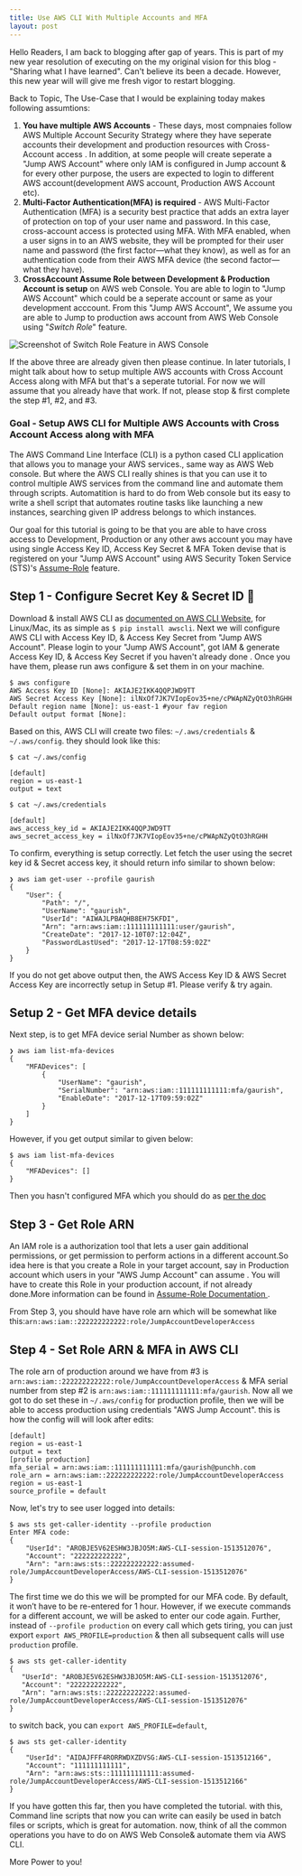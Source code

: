 ```yaml
---
title: Use AWS CLI With Multiple Accounts and MFA
layout: post
---
```


Hello Readers,
I am back to blogging after gap of years. This is part of my new year resolution of executing on the my original vision for this blog - "Sharing what I have learned". Can't believe its been a decade. However, this new year will will give me fresh vigor to restart blogging. 

Back to Topic,
The Use-Case that I would be explaining today makes following assumtions:

1. **You have multiple AWS Accounts** - These days, most compnaies follow AWS Multiple Account Security Strategy where they have seperate accounts their development and production resources with Cross-Account access . In addition, at some people will create seperate a "Jump AWS Account" where only IAM is configured in Jump account & for every other purpose, the users are expected to login to different AWS account(development AWS account, Production AWS Account etc).
2. **Multi-Factor Authentication(MFA) is required** - AWS Multi-Factor Authentication (MFA) is a security best practice that adds an extra layer of protection on top of your user name and password. In this case, cross-account access is protected using MFA. With MFA enabled, when a user signs in to an AWS website, they will be prompted for their user name and password (the first factor—what they know), as well as for an authentication code from their AWS MFA device (the second factor—what they have).
3. **CrossAccount Assume Role between Development & Production Account is setup** on AWS web Console. You are able to login to "Jump AWS Account" which could be a seperate account or same as your development acccount.  From this "Jump AWS Account", We assume you are able to Jump to production aws account from AWS Web Console using "*Switch Role*" feature.

![Screenshot of Switch Role Feature in AWS Console ]({{site.url}}/AWS_Management_Console.png)

If the above three are already given then please continue.  In later tutorials, I might talk about how to setup multiple AWS accounts with  Cross Account Access along with MFA but that's a seperate tutorial. For now we will assume that you already have that work.  If not, please stop & first complete  the step #1, #2, and #3. 

### Goal - Setup AWS CLI for Multiple AWS Accounts with Cross Account Access along with MFA
The AWS Command Line Interface (CLI) is a python cased CLI application that allows you to manage your AWS services., same way as AWS Web console. But where the AWS CLI really shines is that you can use it to control multiple AWS services from the command line and automate them through scripts. Automatition is hard to do from Web console but its easy to write a shell script that automates routine tasks like launching a new instances, searching given IP address belongs to which instances. 

Our goal for this tutorial is going to be that you are able to have cross access to Development, Production or any other aws account you may have using single Access Key ID, Access Key Secret & MFA Token devise that is registered on your "Jump AWS Account" using AWS Security Token Service (STS)'s  [Assume-Role](http://docs.aws.amazon.com/STS/latest/APIReference/API_AssumeRole.html) feature.

## Step 1 - Configure Secret Key & Secret ID 🔑 
Download & install AWS CLI  as [documented on AWS CLI Website](https://aws.amazon.com/cli/), for Linux/Mac, its as simple as `$ pip install awscli`. Next we will configure AWS CLI with Access Key ID, & Access Key Secret from "Jump AWS Account". Please login to your "Jump AWS Account", got IAM & generate Access Key ID, & Access Key Secret if you haven't already done . Once you have them, please run aws configure & set them in on your machine.

```
$ aws configure
AWS Access Key ID [None]: AKIAJE2IKK4QQPJWD9TT
AWS Secret Access Key [None]: ilNxOf7JK7VIopEov35+ne/cPWApNZyQtO3hRGHH
Default region name [None]: us-east-1 #your fav region
Default output format [None]: 
```

Based on this, AWS CLI will create two files: `~/.aws/credentials` & `~/.aws/config`. they should look like this:
```
$ cat ~/.aws/config

[default]
region = us-east-1
output = text

$ cat ~/.aws/credentials

[default]
aws_access_key_id = AKIAJE2IKK4QQPJWD9TT
aws_secret_access_key = ilNxOf7JK7VIopEov35+ne/cPWApNZyQtO3hRGHH
```

To confirm, everything is setup correctly. Let fetch the user using the secret key id & Secret access key, it should return info similar to shown below:

```
❯ aws iam get-user --profile gaurish
{
    "User": {
        "Path": "/",
        "UserName": "gaurish",
        "UserId": "AIWAJLPBAQHB8EH75KFDI",
        "Arn": "arn:aws:iam::111111111111:user/gaurish",
        "CreateDate": "2017-12-10T07:12:04Z",
        "PasswordLastUsed": "2017-12-17T08:59:02Z"
    }
}
```
If you do not get above output then, the AWS Access Key ID & AWS Secret Access Key are incorrectly setup in Setup #1. Please verify & try again.

## Setup 2 - Get MFA device details
Next step, is to get MFA device serial Number as shown below:

```
❯ aws iam list-mfa-devices
{
    "MFADevices": [
        {
            "UserName": "gaurish",
            "SerialNumber": "arn:aws:iam::111111111111:mfa/gaurish",
            "EnableDate": "2017-12-17T09:59:02Z"
        }
    ]
}
```
However, if you get output similar to given below:
```
$ aws iam list-mfa-devices
{
    "MFADevices": []
}
```
Then you hasn't configured MFA which you should do as [per the doc](http://docs.aws.amazon.com/IAM/latest/UserGuide/id_credentials_mfa_enable_virtual.html)

## Step 3 - Get Role ARN 
An IAM role is a authorization tool that lets a user gain additional permissions, or get permission to perform actions in a different account.So idea here is that you create a Role in your target account, say in Production account which users in your "AWS Jump Account" can assume . You will have to create this Role in your production account, if not already done.More information can be found in [Assume-Role Documentation ](http://docs.aws.amazon.com/cli/latest/userguide/cli-roles.html). 

From Step 3, you should have have role arn which will be somewhat like this:`arn:aws:iam::222222222222:role/JumpAccountDeveloperAccess`

## Step 4 - Set Role ARN & MFA in AWS CLI
The role arn of production around we have from #3 is `arn:aws:iam::222222222222:role/JumpAccountDeveloperAccess` & MFA serial number from step #2 is `arn:aws:iam::111111111111:mfa/gaurish`. Now all we got to do set these in `~/.aws/config` for production profile, then we will be able to access production using credentials "AWS Jump Account". this is how the config will will look after edits:


```
[default]
region = us-east-1
output = text
[profile production]
mfa_serial = arn:aws:iam::111111111111:mfa/gaurish@punchh.com
role_arn = arn:aws:iam::222222222222:role/JumpAccountDeveloperAccess
region = us-east-1
source_profile = default
```

Now, let's try to see user logged into details:

```
$ aws sts get-caller-identity --profile production
Enter MFA code:
{
    "UserId": "AROBJE5V62ESHW3JBJO5M:AWS-CLI-session-1513512076",
    "Account": "222222222222",
    "Arn": "arn:aws:sts::222222222222:assumed-role/JumpAccountDeveloperAccess/AWS-CLI-session-1513512076"
}
```

 The first time we do this we will be prompted for our MFA code. By default, it won’t have to be re-entered for 1 hour. However, if we execute commands for a different account, we will be asked to enter our code again. Further, instead of `--profile production` on every call which gets tiring, you can just export `export AWS_PROFILE=production` & then all subsequent calls will use `production` profile. 
 
 ```
$ aws sts get-caller-identity
{
    "UserId": "AROBJE5V62ESHW3JBJO5M:AWS-CLI-session-1513512076",
    "Account": "222222222222",
    "Arn": "arn:aws:sts::222222222222:assumed-role/JumpAccountDeveloperAccess/AWS-CLI-session-1513512076"
}
```

to switch back, you can `export AWS_PROFILE=default`, 

```
$ aws sts get-caller-identity
{
    "UserId": "AIDAJFFF4RORRWDXZDVSG:AWS-CLI-session-1513512166",
    "Account": "111111111111",
    "Arn": "arn:aws:sts::111111111111:assumed-role/JumpAccountDeveloperAccess/AWS-CLI-session-1513512166"
}
```

If you have gotten this far, then you have completed the tutorial. with this, Command line scripts that now you can write can easily be used in batch files or scripts, which is great for automation. now, think of all the common operations you have to do  on AWS Web Console& automate them via AWS CLI. 

More Power to you!
